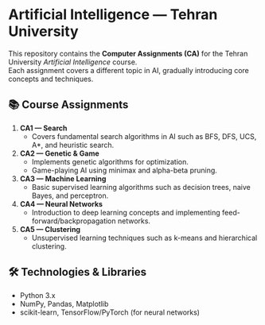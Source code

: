 # Artificial Intelligence — Tehran University  

This repository contains the **Computer Assignments (CA)** for the Tehran University *Artificial Intelligence* course.  
Each assignment covers a different topic in AI, gradually introducing core concepts and techniques.  

## 📚 Course Assignments  

1. **CA1 — Search**  
   - Covers fundamental search algorithms in AI such as BFS, DFS, UCS, A*, and heuristic search.  
2. **CA2 — Genetic & Game**  
   - Implements genetic algorithms for optimization.  
   - Game-playing AI using minimax and alpha-beta pruning.  
3. **CA3 — Machine Learning**  
   - Basic supervised learning algorithms such as decision trees, naive Bayes, and perceptron.  
4. **CA4 — Neural Networks**  
   - Introduction to deep learning concepts and implementing feed-forward/backpropagation networks.  
5. **CA5 — Clustering**  
   - Unsupervised learning techniques such as k-means and hierarchical clustering.  

## 🛠️ Technologies & Libraries  
- Python 3.x  
- NumPy, Pandas, Matplotlib  
- scikit-learn, TensorFlow/PyTorch (for neural networks)  
